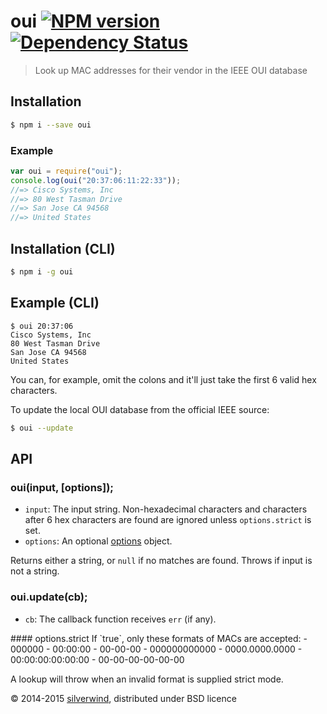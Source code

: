 # oui [![NPM version](https://img.shields.io/npm/v/oui.svg?style=flat)](https://www.npmjs.org/package/oui) [![Dependency Status](http://img.shields.io/david/silverwind/oui.svg?style=flat)](https://david-dm.org/silverwind/oui)
> Look up MAC addresses for their vendor in the IEEE OUI database

## Installation
```bash
$ npm i --save oui
```
### Example
```js
var oui = require("oui");
console.log(oui("20:37:06:11:22:33"));
//=> Cisco Systems, Inc
//=> 80 West Tasman Drive
//=> San Jose CA 94568
//=> United States
```

## Installation (CLI)
```bash
$ npm i -g oui
```
## Example (CLI)
```
$ oui 20:37:06
Cisco Systems, Inc
80 West Tasman Drive
San Jose CA 94568
United States
```
You can, for example, omit the colons and it'll just take the first 6 valid hex characters.

To update the local OUI database from the official IEEE source:
```bash
$ oui --update
```

## API
### oui(input, [options]);
- `input`: The input string. Non-hexadecimal characters and characters after 6 hex characters are found are ignored unless `options.strict` is set.
- `options`: An optional [options](#options) object.

Returns either a string, or `null` if no matches are found. Throws if input is not a string.

### oui.update(cb);
- `cb`: The callback function receives `err` (if any).

<a name="options" />
#### options.strict
If `true`, only these formats of MACs are accepted:
- 000000
- 00:00:00
- 00-00-00
- 000000000000
- 0000.0000.0000
- 00:00:00:00:00:00
- 00-00-00-00-00-00

A lookup will throw when an invalid format is supplied strict mode.

© 2014-2015 [silverwind](https://github.com/silverwind), distributed under BSD licence
